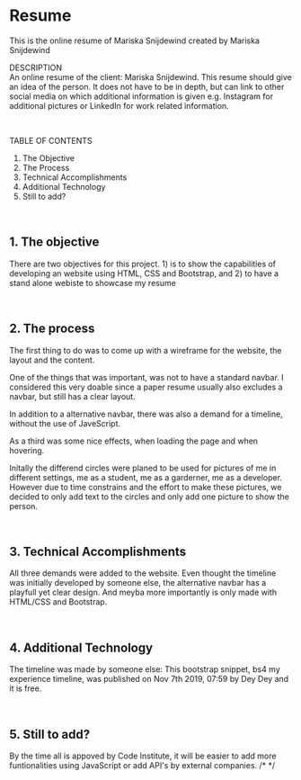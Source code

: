 # Resume
This is the online resume of Mariska Snijdewind created by Mariska Snijdewind



DESCRIPTION<br>
An online resume of the client: Mariska Snijdewind. This resume should give an idea of the person. It does not have to be in depth, but can link to other social media on which additional information is given e.g. Instagram for additional pictures or LinkedIn for work related information.

<br>

TABLE OF CONTENTS
1. The Objective
2. The Process
3. Technical Accomplishments
4. Additional Technology
5. Still to add?

<br>

## 1. The objective
There are two objectives for this project. 1) is to show the capabilities of developing an website using HTML, CSS and Bootstrap, and 2) to have a stand alone webiste to showcase my resume

<br>

## 2. The process
The first thing to do was to come up with a wireframe for the website, the layout and the content. 

One of the things that was important, was not to have a standard navbar. I considered this very doable since a paper resume usually also excludes a navbar, but still has a clear layout. 

In addition to a alternative navbar, there was also a demand for a timeline, without the use of JaveScript. 

As a third was some nice effects, when loading the page and when hovering.

Initally the differend circles were planed to be used for pictures of me in different settings, me as a student, me as a garderner, me as a developer. However due to time constrains and the effort to make these pictures, we decided to only add text to the circles and only add one picture to show the person. 

<br>

## 3. Technical Accomplishments
All three demands were added to the website. Even thought the timeline was initially developed by someone else, the alternative navbar has a playfull yet clear design. And meyba more importantly is only made with HTML/CSS and Bootstrap.

<br>

## 4. Additional Technology
The timeline was made by someone else: This bootstrap snippet, bs4 my experience timeline, was published on Nov 7th 2019, 07:59 by Dey Dey and it is free.

<br>

## 5. Still to add?
By the time all is appoved by Code Institute, it will be easier to add more funtionalities using JavaScript or add API's by external companies.
/* */
